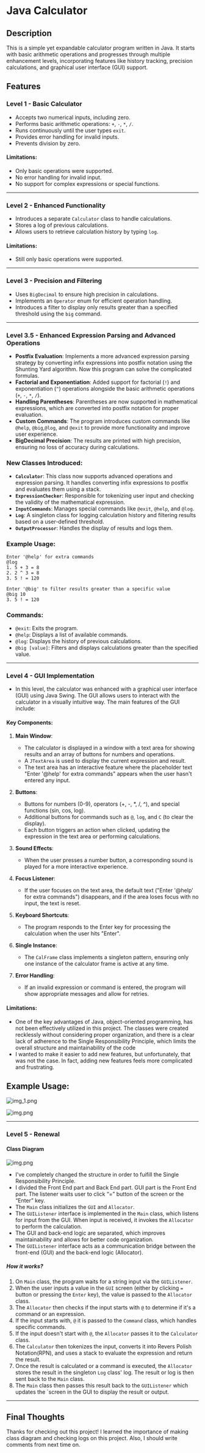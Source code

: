 # Java Calculator


## Description
This is a simple yet expandable calculator program written in Java. It starts with basic arithmetic operations and progresses through multiple enhancement levels, incorporating features like history tracking, precision calculations, and graphical user interface (GUI) support.


## Features
### Level 1 - Basic Calculator
- Accepts two numerical inputs, including zero.
- Performs basic arithmetic operations: `+`, `-`, `*`, `/`.
- Runs continuously until the user types `exit`.
- Provides error handling for invalid inputs.
- Prevents division by zero.
#### Limitations:
- Only basic operations were supported.
- No error handling for invalid input.
- No support for complex expressions or special functions.
---------------------------------------

### Level 2 - Enhanced Functionality
- Introduces a separate `Calculator` class to handle calculations.
- Stores a log of previous calculations.
- Allows users to retrieve calculation history by typing `log`.
#### Limitations:
- Still only basic operations were supported.
---------------------------------------

### Level 3 - Precision and Filtering
- Uses `BigDecimal` to ensure high precision in calculations.
- Implements an `Operator` enum for efficient operation handling.
- Introduces a filter to display only results greater than a specified threshold using the `big` command.

---------------------------------------

### Level 3.5 - Enhanced Expression Parsing and Advanced Operations
- **Postfix Evaluation**: Implements a more advanced expression parsing strategy by converting infix expressions into postfix notation using the Shunting Yard algorithm. Now this program can solve the complicated formulas.
- **Factorial and Exponentiation**: Added support for factorial (`!`) and exponentiation (`^`) operations alongside the basic arithmetic operations (`+`, `-`, `*`, `/`).
- **Handling Parentheses**: Parentheses are now supported in mathematical expressions, which are converted into postfix notation for proper evaluation.
- **Custom Commands**: The program introduces custom commands like `@help`, `@big`,`@log`, and `@exit` to provide more functionality and improve user experience.
- **BigDecimal Precision**: The results are printed with high precision, ensuring no loss of accuracy during calculations.

### New Classes Introduced:
- **`Calculator`**: This class now supports advanced operations and expression parsing. It handles converting infix expressions to postfix and evaluates them using a stack.
- **`ExpressionChecker`**: Responsible for tokenizing user input and checking the validity of the mathematical expression.
- **`InputCommands`**: Manages special commands like `@exit`, `@help`, and `@log`.
- **`Log`**: A singleton class for logging calculation history and filtering results based on a user-defined threshold.
- **`OutputProcessor`**: Handles the display of results and logs them.

### Example Usage:
```text
Enter '@help' for extra commands
@log
1. 5 + 3 = 8
2. 2 ^ 3 = 8
3. 5 ! = 120

Enter '@big' to filter results greater than a specific value
@big 10
3. 5 ! = 120
```

### Commands:
- `@exit`: Exits the program.
- `@help`: Displays a list of available commands.
- `@log`: Displays the history of previous calculations.
- `@big [value]`: Filters and displays calculations greater than the specified value.

---------------------------------------

### Level 4 - GUI Implementation
- In this level, the calculator was enhanced with a graphical user interface (GUI) using Java Swing. The GUI allows users to interact with the calculator in a visually intuitive way. The main features of the GUI include:

#### Key Components:
1. **Main Window**:
    - The calculator is displayed in a window with a text area for showing results and an array of buttons for numbers and operations.
    - A `JTextArea` is used to display the current expression and result.
    - The text area has an interactive feature where the placeholder text "Enter '@help' for extra commands" appears when the user hasn't entered any input.

2. **Buttons**:
    - Buttons for numbers (0-9), operators (+, -, *, /, ^), and special functions (sin, cos, log).
    - Additional buttons for commands such as `@`, `log`, and `C` (to clear the display).
    - Each button triggers an action when clicked, updating the expression in the text area or performing calculations.

3. **Sound Effects**:
    - When the user presses a number button, a corresponding sound is played for a more interactive experience. 

4. **Focus Listener**:
    - If the user focuses on the text area, the default text ("Enter '@help' for extra commands") disappears, and if the area loses focus with no input, the text is reset.

5. **Keyboard Shortcuts**:
    - The program responds to the Enter key for processing the calculation when the user hits "Enter".

6. **Single Instance**:
    - The `CalFrame` class implements a singleton pattern, ensuring only one instance of the calculator frame is active at any time.

7. **Error Handling**:
    - If an invalid expression or command is entered, the program will show appropriate messages and allow for retries.

#### Limitations:
- One of the key advantages of Java, object-oriented programming, has not been effectively utilized in this project. The classes were created recklessly without considering proper organization, and there is a clear lack of adherence to the Single Responsibility Principle, which limits the overall structure and maintainability of the code
- I wanted to make it easier to add new features, but unfortunately, that was not the case. In fact, adding new features feels more complicated and frustrating.

## Example Usage:
![img_1.png](src/resources/assets/img/img_1.png)

![img.png](src/resources/assets/img/img.png)




---------------------------------------

### Level 5 - Renewal
#### Class Diagram
![img.png](src/resources/assets/img/class_diagram.png)
- I've completely changed the structure in order to fuifill the Single Responsibility Principle.
- I divided the Front End part and Back End part. GUI part is the Front End part. The listener waits user to click “=” button of the screen or the “Enter” key.
- The `Main` class initializes the `GUI` and `Allocator`.
- The `GUIListener` interface is implemented in the `Main` class, which listens for input from the GUI. When input is received, it invokes the `Allocator` to perform the calculation.
- The GUI and back-end logic are separated, which improves maintainability and allows for better code organization.
- The `GUIListener` interface acts as a communication bridge between the front-end (GUI) and the back-end logic (Allocator).

##### How it works?
1. On `Main` class, the program waits for a string input via the `GUIListener`.
2. When the user inputs  a value in the `GUI` screen (either by clicking `=` button or pressing the `Enter` key), the value is passed to the `Allocator` class.
3. The `Allocator` then checks if the input starts with `@` to determine if it's a command or an expression.
4. If the input starts with, `@` it is passed to the `Command` class, which handles specific commands.
5. If the input doesn't start with `@`, the `Allocator` passes it to the `Calculator` class. 
6. The `Calculator` then tokenizes the input, converts it into Revers Polish Notation(RPN), and uses a stack to evaluate the expression and return the result.
7. Once the result is calculated or a command is executed, the `Allocator` stores the result in the singleton `Log` class' log. The result or log is then sent back to the `Main` class.
8. The `Main` class then passes this result back to the `GUIListener` which updates the `screen in the GUI to display the result or output.
---------------------------------------
## Final Thoughts
Thanks for checking out this project! I learned the importance of making class diagram and checking logs on this project. Also, I should write comments from next time on.
